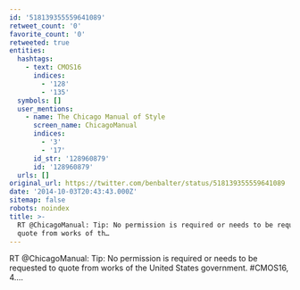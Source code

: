 ```yaml
---
id: '518139355559641089'
retweet_count: '0'
favorite_count: '0'
retweeted: true
entities:
  hashtags:
    - text: CMOS16
      indices:
        - '128'
        - '135'
  symbols: []
  user_mentions:
    - name: The Chicago Manual of Style
      screen_name: ChicagoManual
      indices:
        - '3'
        - '17'
      id_str: '128960879'
      id: '128960879'
  urls: []
original_url: https://twitter.com/benbalter/status/518139355559641089
date: '2014-10-03T20:43:43.000Z'
sitemap: false
robots: noindex
title: >-
  RT @ChicagoManual: Tip: No permission is required or needs to be requested to
  quote from works of th…
---
```


RT @ChicagoManual: Tip: No permission is required or needs to be requested to quote from works of the United States government. #CMOS16, 4.…